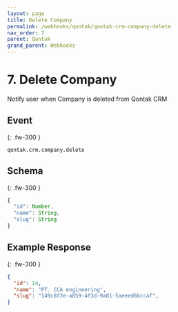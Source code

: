 ```yaml
---
layout: page
title: Delete Company
permalink: /webhooks/qontak/qontak-crm-company-delete
nav_order: 7
parent: Qontak
grand_parent: Webhooks
---
```


# 7. Delete Company
Notify user when Company is deleted from Qontak CRM

## Event
{: .fw-300 }
```
qontak.crm.company.delete
```

## Schema
{: .fw-300 }

```javascript
{
  "id": Number,
  "name": String,
  "slug": String
}
```

## Example Response
{: .fw-300 }

```json
{
  "id": 14,
  "name": "PT. CCA engineering",
  "slug": "149c8f2e-a859-4f3d-9a81-5aeeed6bccaf",
}
```